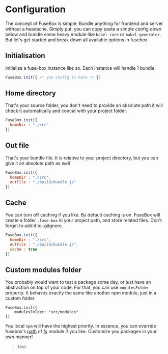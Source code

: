 # Configuration

The concept of FuseBox is simple. Bundle anything for frontend and server without a headache. Simply put, you can copy paste a simple config down below and bundle some heavy module like `babel-core` or `babel-generator`. But let's get started and break down all available options in fusebox.

## Initialisation

Initialize a fuse-box instance like so. Each instance will handle 1 bundle.
```js
FuseBox.init({ /* you config is here */ })
```

## Home directory

That's your source folder, you don't need to provide an absolute path it will check it automatically and concat with your project folder.

```js
FuseBox.init({ 
  homeDir : "./src"
})
```

## Out file

That's your bundle file. It is relative to your project directory, but you can give it an absolute path as well

```js
FuseBox.init({ 
  homeDir : "./src",
  outFile : "./build/bundle.js"
})
```

## Cache

You can turn off caching if you like. By default caching is on. FuseBox will create a folder `.fuse-box` in your project path, and store related files. Don't forget to add it to .gitgnore.

```js
FuseBox.init({ 
  homeDir : "./src",
  outFile : "./build/bundle.js",
  cache : true
})
```

## Custom modules folder

You probably would want to test a package some day, or just have an abstraction on top of your code. For that, you can use `modulesFolder` property. It behaves exactly the same like another npm module, just in a custom folder. 

```
FuseBox.init({
    modulesFolder: "src/modules"
})
```

You local `npm` will have the highest priority. In essence, you can override fusebox's [path](https://github.com/fuse-box/fuse-box/blob/master/assets/libs/path/index.js) of [fs](https://github.com/fuse-box/fuse-box/blob/master/assets/libs/fs/index.js) module if you like. Customize you packages in your own manner!

> test

